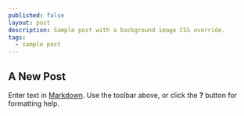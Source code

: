 ```yaml
---
published: false
layout: post
description: Sample post with a background image CSS override.
tags: 
  - sample post
---
```


## A New Post

Enter text in [Markdown](http://daringfireball.net/projects/markdown/). Use the toolbar above, or click the **?** button for formatting help.
